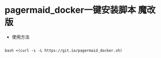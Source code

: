 # pagermaid_docker一键安装脚本 魔改版

* 使用方法

```

bash <(curl -s -L https://git.io/pagermaid_docker.sh)

```



